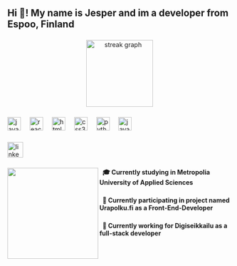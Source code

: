 <h2 align="left">Hi 👋! My name is Jesper and im a developer from Espoo, Finland</h2>

###

<div align="center">
  <img src="https://streak-stats.demolab.com?user=SplinteeX&locale=en&mode=daily&theme=dracula&hide_border=false&border_radius=5" height="150" alt="streak graph"  />
</div>

###

<div align="left">
  <img src="https://cdn.jsdelivr.net/gh/devicons/devicon/icons/javascript/javascript-original.svg" height="30" alt="javascript logo"  />
  <img width="12" />
  <img src="https://cdn.jsdelivr.net/gh/devicons/devicon/icons/react/react-original.svg" height="30" alt="react logo"  />
  <img width="12" />
  <img src="https://cdn.jsdelivr.net/gh/devicons/devicon/icons/html5/html5-original.svg" height="30" alt="html5 logo"  />
  <img width="12" />
  <img src="https://cdn.jsdelivr.net/gh/devicons/devicon/icons/css3/css3-original.svg" height="30" alt="css3 logo"  />
  <img width="12" />
  <img src="https://cdn.jsdelivr.net/gh/devicons/devicon/icons/python/python-original.svg" height="30" alt="python logo"  />
  <img width="12" />
  <img src="https://cdn.jsdelivr.net/gh/devicons/devicon/icons/java/java-original.svg" height="30" alt="java logo"  />
</div>

###

<div align="left">
  <a href="https://www.linkedin.com/in/jesper-selenius-7b2109230/?originalSubdomain=fi" target="_blank">
    <img src="https://img.shields.io/static/v1?message=Jesper&logo=linkedin&label=&color=0077B5&logoColor=white&labelColor=&style=for-the-badge" height="35" alt="linkedin logo"  />
  </a>
</div>

###

<img align="left" height="204" src="https://i.pinimg.com/originals/2a/53/65/2a53651a35816f499270d8275fd5318f.gif"  />

###

<h4 align="left">&nbsp&nbsp🎓&nbspCurrently studying in Metropolia University of Applied Sciences</h4>

###

<h4 align="left">&nbsp&nbsp🔨&nbspCurrently participating in project named Urapolku.fi as a Front-End-Developer</h4>

###
<h4 align="left">&nbsp&nbsp🔨&nbspCurrently working for Digiseikkailu as a full-stack developer</h4>
